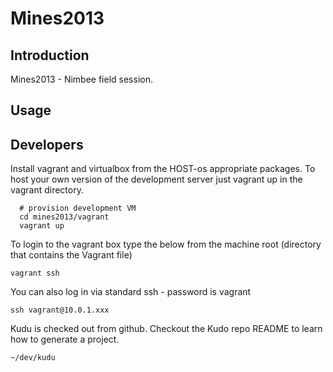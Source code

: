 Mines2013
=======

## Introduction

Mines2013 - Nimbee field session.

## Usage


## Developers

Install vagrant and virtualbox from the HOST-os appropriate packages. To host your own version of the development server just vagrant up in the vagrant directory.

```
  # provision development VM
  cd mines2013/vagrant
  vagrant up
```

To login to the vagrant box type the below from the machine root (directory that contains the Vagrant file)

```
vagrant ssh
```

You can also log in via standard ssh - password is vagrant

```
ssh vagrant@10.0.1.xxx
```

Kudu is checked out from github.  Checkout the Kudo repo README to learn how to generate a project.

```
~/dev/kudu
```



